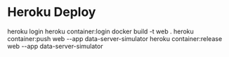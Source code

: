 # Heroku Deploy
heroku login
heroku container:login
docker build -t web .
heroku container:push web --app data-server-simulator
heroku container:release web --app data-server-simulator